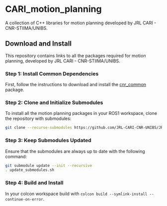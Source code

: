 # CARI_motion_planning

A collection of C++ libraries for motion planning developed by JRL CARI - CNR-STIIMA/UNIBS.

## Download and Install

This repository contains links to all the packages required for motion planning, developed by JRL CARI - CNR-STIIMA/UNIBS.

### Step 1: Install Common Dependencies

First, follow the instructions to download and install the [cnr_common](https://github.com/JRL-CARI-CNR-UNIBS/cnr_common) package.

### Step 2: Clone and Initialize Submodules

To install all the motion planning packages in your ROS1 workspace, clone the repository with submodules:

```bash
git clone --recurse-submodules https://github.com/JRL-CARI-CNR-UNIBS/JRL-CARI_motion_planning.git 
```

### Step 3: Keep Submodules Updated

Ensure that the submodules are always up to date with the following command:

```bash
git submodule update --init --recursive
. update_submodules.sh
```

### Step 4: Build and Install
In your colcon workspace build with `colcon build --symlink-install --continue-on-error`.
